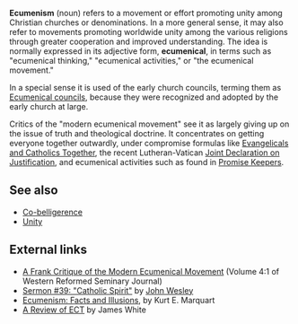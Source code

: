**Ecumenism** (noun) refers to a movement or effort promoting unity
among Christian churches or denominations. In a more general sense,
it may also refer to movements promoting worldwide unity among the
various religions through greater cooperation and improved
understanding. The idea is normally expressed in its adjective
form, **ecumenical**, in terms such as "ecumenical thinking,"
"ecumenical activities," or "the ecumenical movement."

In a special sense it is used of the early church councils, terming
them as
[Ecumenical councils](Ecumenical_councils "Ecumenical councils"),
because they were recognized and adopted by the early church at
large.

Critics of the "modern ecumenical movement" see it as largely
giving up on the issue of truth and theological doctrine. It
concentrates on getting everyone together outwardly, under
compromise formulas like
[Evangelicals and Catholics Together](http://www.leaderu.com/ect/ectmenu.html),
the recent Lutheran-Vatican
[Joint Declaration on Justification](http://www.vatican.va/roman_curia/pontifical_councils/chrstuni/documents/rc_pc_chrstuni_doc_31101999_cath-luth-joint-declaration_en.html),
and ecumenical activities such as found in
[Promise Keepers](http://www.promisekeepers.org/about).


## See also

-   [Co-belligerence](Co-belligerence "Co-belligerence")
-   [Unity](Unity "Unity")

## External links

-   [A Frank Critique of the Modern Ecumenical Movement](http://www.wrs.edu/journals/volume_4-1.htm)
    (Volume 4:1 of Western Reformed Seminary Journal)
-   [Sermon \#39: "Catholic Spirit"](http://gbgm-umc.org/umhistory/wesley/sermons/serm-039.stm)
    by [John Wesley](John_Wesley "John Wesley")
-   [Ecumenism: Facts and Illusions](http://www.mtio.com/articles/aissar39.htm),
    by Kurt E. Marquart
-   [A Review of ECT](http://vintage.aomin.org/Evangelicals_and_Catholics_Together.html)
    by James White



